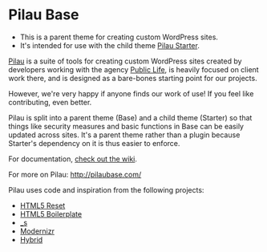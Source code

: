 Pilau Base
=======

* This is a parent theme for creating custom WordPress sites.
* It's intended for use with the child theme [Pilau Starter](https://github.com/pilau/starter).

[Pilau](http://pilaubase.com/) is a suite of tools for creating custom WordPress sites created by developers working with the agency [Public Life](http://www.publiclife.co.uk/), is heavily focused on client work there, and is designed as a bare-bones starting point for our projects.

However, we're very happy if anyone finds our work of use! If you feel like contributing, even better.

Pilau is split into a parent theme (Base) and a child theme (Starter) so that things like security measures and basic functions in Base can be easily updated across sites. It's a parent theme rather than a plugin because Starter's dependency on it is thus easier to enforce.

For documentation, [check out the wiki](https://github.com/pilau/base/wiki).

For more on Pilau: <http://pilaubase.com/>

Pilau uses code and inspiration from the following projects:

* [HTML5 Reset](https://github.com/murtaugh/HTML5-Reset)
* [HTML5 Boilerplate](https://github.com/h5bp/html5-boilerplate)
* [_s](https://github.com/Automattic/_s)
* [Modernizr](https://github.com/Modernizr/Modernizr)
* [Hybrid](https://github.com/justintadlock/hybrid-core)
